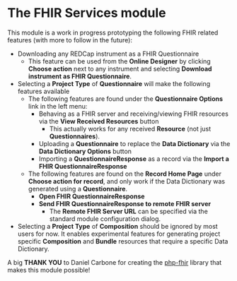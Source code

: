 # The FHIR Services module

This module is a work in progress prototyping the following FHIR related features (with more to follow in the future):

* Downloading any REDCap instrument as a FHIR Questionnaire
  * This feature can be used from the **Online Designer** by clicking **Choose action** next to any instrument and selecting **Download instrument as FHIR Questionnaire**.
* Selecting a **Project Type** of **Questionnaire** will make the following features available
  * The following features are found under the **Questionnaire Options** link in the left menu:
    * Behaving as a FHIR server and receiving/viewing FHIR resources via the **View Received Resources** button
        * This actually works for any received **Resource** (not just **Questionnaires**).
    * Uploading a **Questionnaire** to replace the **Data Dictionary** via the **Data Dictionary Options** button
    * Importing a **QuestionnaireResponse** as a record via the **Import a FHIR QuestionnaireResponse**
  * The following features are found on the **Record Home Page** under **Choose action for record**, and only work if the Data Dictionary was generated using a **Questionnaire**.
    * **Open FHIR QuestionnaireResponse**
    * **Send FHIR QuestionnaireResponse to remote FHIR server**
      * The **Remote FHIR Server URL** can be specified via the standard module configuration dialog.
* Selecting a **Project Type** of **Composition** should be ignored by most users for now.  It enables experimental features for generating project specific **Composition** and **Bundle** resources that require a specific Data Dictionary.

A big **THANK YOU** to Daniel Carbone for creating the [php-fhir](https://github.com/dcarbone/php-fhir) library that makes this module possible!